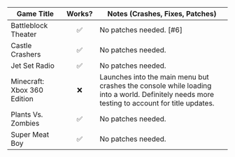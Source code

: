 | Game Title                      | Works? | Notes (Crashes, Fixes, Patches)                                                                                                                                          |
|---------------------------------|:------:|--------------------------------------------------------------------------------------------------------------------------------------------------------------------------|
| Battleblock Theater             |   ✅   | No patches needed. [#6] |
| Castle Crashers                 |   ✅   | No patches needed. |
| Jet Set Radio                   |   ✅   | No patches needed. |
| Minecraft: Xbox 360 Edition     |   ❌   | Launches into the main menu but crashes the console while loading into a world. Definitely needs more testing to account for title updates. |
| Plants Vs. Zombies              |   ✅   | No patches needed. |
| Super Meat Boy                  |   ✅   | No patches needed. |

